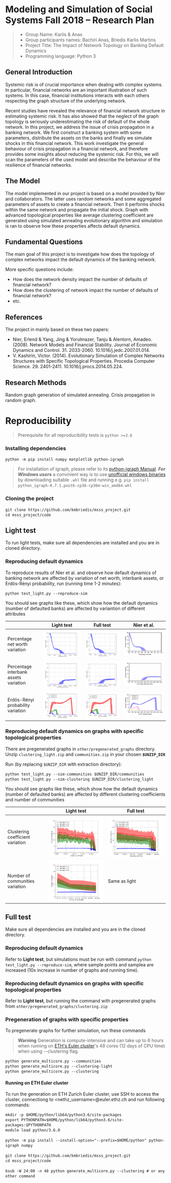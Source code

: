 # Modeling and Simulation of Social Systems Fall 2018 – Research Plan

> * Group Name: Karlis & Anas
> * Group participants names: Bachiri Anas, Briedis Karlis Martins
> * Project Title: The Impact of Network Topology on Banking Default Dynamics
> * Programming language: Python 3

## General Introduction

Systemic risk is of crucial importance when dealing with complex systems. In particular,
financial networks are an important illustration of such systems. In this case,
financial institutions interacts with each others respecting the graph structure of the
underlying network.

Recent studies have revealed the relevance of financial network structure in estimating
systemic risk. It has also showed that the neglect of the graph topology is
seriously underestimating the risk of default of the whole network.
In this project, we address the issue of crisis propagation in a banking network. We first construct a banking system with some parameters, distribute the assets on the
banks and finally we simulate shocks in this financial network.
This work investigate the general behaviour of crisis propagation in a financial network,
and therefore provides some insights about reducing the systemic risk. For
this, we will scan the parameters of the used model and describe the behaviour of
the resilience of financial networks.

## The Model

The model implemented in our project is based on a model provided by Nier and collaborators.
The latter uses random networks and some aggregated parameters of assets to create a financial network. Then it performs shocks within the same network and propagate the initial shock.
Graph with advanced topological properties like average clustering coefficient are generated using simulated annealing evolutionary algorithm and simulation is ran to observe how these properties affects default dynamics.

## Fundamental Questions

The main goal of this project is to investigate how does the topology of complex networks impact the default dynamics of the banking network.

More specific questions include:

* How does the network density impact the number of defaults of financial network?
* How does the clustering of network impact the number of defaults of financial network?
* etc.

## References

The project in mainly based on these two papers:

* Nier, Erlend & Yang, Jing & Yorulmazer, Tanju & Alentorn, Amadeo. (2008). Network Models and Financial Stability. Journal of Economic Dynamics and Control. 31. 2033-2060. 10.1016/j.jedc.2007.01.014.
* V. Kashirin, Victor. (2014). Evolutionary Simulation of Complex Networks Structures with Specific Topological Properties. Procedia Computer Science. 29. 2401-2411. 10.1016/j.procs.2014.05.224.

## Research Methods

Random graph generation of simulated annealing.
Crisis propagation in random graph.

# Reproducibility

> Prerequisite for all reproducibility tests is `python >=3.6`

### Installing dependencies

```
python -m pip install numpy matplotlib python-igraph
```

> For installation of igraph, please refer to its [python-igraph Manual](https://igraph.org/python/doc/tutorial/install.html).
> **_For Windows users_** a convinient way is to use [unofficial windows binaries](https://www.lfd.uci.edu/~gohlke/pythonlibs/#python-igraph) by downloading suitable `.whl` file and running e.g. `pip install python_igraph‑0.7.1.post6‑cp36‑cp36m‑win_amd64.whl`

### Cloning the project

```
git clone https://github.com/kmbriedis/msss_project.git
cd msss_project/code
```

## Light test

To run light tests, make sure all dependencies are installed and you are in cloned directory.

### Reproducing default dynamics

To reproduce results of Nier et al. and observe how default dynamics of banking network are affected by variation of net worth, interbank assets, or Erdös-Rényi probability, run (running time 1-2 minutes):

```
python test_light.py --reproduce-sim
```

You should see graphs like these, which show how the default dynamics (number of defaulted banks) are affected by variantion of different attributes

|                                       | Light test                                                   | Full test                                                  | Nier et al.                                                       |
| ------------------------------------- | ------------------------------------------------------------ | ---------------------------------------------------------- | ----------------------------------------------------------------- |
| Percentage net worth variation        | ![Net worth variation - light](media/gamma_light.png)        | ![Net worth variation - full](media/gamma_full.png)        | ![Net worth variation - Nier et al.](media/gamma_Nier.png)        |
| Percentage interbank assets variation | ![Interbank assets variation - light](media/theta_light.png) | ![Interbank assets variation - full](media/theta_full.png) | ![Interbank assets variation - Nier et al.](media/theta_Nier.png) |
| Erdös-Rényi probability variation     | ![Density variation - light](media/density_light.png)        | ![Density variation - full](media/density_full.png)        | ![Density variation - Nier et al.](media/density_Nier.png)        |

### Reproducing default dynamics on graphs with specific topological properties

There are pregenerated graphs in `other/pregenerated_graphs` directory. Unzip `clustering_light.zip` and `communities.zip` in your chosen **`$UNZIP_DIR`**

Run (by replacing `$UNZIP_DIR` with extraction directory):

```
python test_light.py --sim-communities $UNZIP_DIR/communities
python test_light.py --sim-clustering $UNZIP_DIR/clustering_light
```

You should see graphs like these, which show how the default dynamics (number of defaulted banks) are affected by different clustering coefficients and number of communities

|                                  | Light test                                              | Full test                                       |
| -------------------------------- | ------------------------------------------------------- | ----------------------------------------------- |
| Clustering coefficient variation | ![Clustering - light](media/clustering_light.png)       | ![Clustering - full](media/clustering_full.png) |
| Number of communities variation  | ![Communities variation - light](media/communities.png) | Same as light                                   |

## Full test

Make sure all dependencies are installed and you are in the cloned directory.

### Reproducing default dynamics

Refer to **Light test**, but simulations must be run with command `python test_light.py --reproduce-sim`, where sample points and samplea are increased (10x increase in number of graphs and running time).

### Reproducing default dynamics on graphs with specific topological properties

Refer to **Light test**, but running the command with pregenerated graphs from `other/pregenerated_graphs/clustering.zip`

### Pregeneration of graphs with specific properties

To pregenerate graphs for further simulation, run these commands

> **Warning** Generation is compute-intensive and can take up to 6 hours when running on [ETH's Euler cluster](https://scicomp.ethz.ch/wiki/Euler)'s 48 cores (12 days of CPU time) when using --clustering flag.

```
python generate_multicore.py --communities
python generate_multicore.py --clustering-light
python generate_multicore.py --clustering
```

#### Running on ETH Euler cluster

To run the generation on ETH Zurich Euler cluster, use SSH to access the cluster, connectiong to <nethz_username>@euler.ethz.ch and run following commands:

```
mkdir -p $HOME/python/lib64/python3.6/site-packages
export PYTHONPATH=$HOME/python/lib64/python3.6/site-packages:$PYTHONPATH
module load python/3.6.0

python -m pip install --install-option="--prefix=$HOME/python" python-igraph numpy

git clone https://github.com/kmbriedis/msss_project.git
cd msss_project/code

bsub -W 24:00 -n 48 python generate_multicore.py --clustering # or any other command
```
